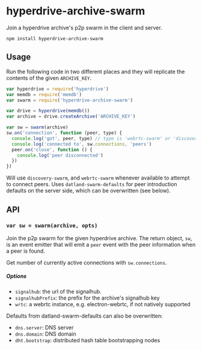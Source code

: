 # hyperdrive-archive-swarm

Join a hyperdrive archive's p2p swarm in the client and server.

```
npm install hyperdrive-archive-swarm
```

## Usage

Run the following code in two different places and they will replicate the contents of the given `ARCHIVE_KEY`.

```js
var hyperdrive = require('hyperdrive')
var memdb = require('memdb')
var swarm = require('hyperdrive-archive-swarm')

var drive = hyperdrive(memdb())
var archive = drive.createArchive('ARCHIVE_KEY')

var sw = swarm(archive)
sw.on('connection', function (peer, type) {
  console.log('got', peer, type) // type is 'webrtc-swarm' or 'discovery-swarm'
  console.log('connected to', sw.connections, 'peers')
  peer.on('close', function () {
    console.log('peer disconnected')
  }) 
})
```

Will use `discovery-swarm`, and `webrtc-swarm` whenever available to attempt to connect peers. Uses `datland-swarm-defaults` for peer introduction defaults on the server side, which can be overwritten (see below).

## API

### `var sw = swarm(archive, opts)`

Join the p2p swarm for the given hyperdrive archive. The return object, `sw`, is an event emitter that will emit a `peer` event with the peer information when a peer is found.

Get number of currently active connections with ```sw.connections```.

##### Options

  * `signalhub`: the url of the signalhub.
  * `signalhubPrefix`: the prefix for the archive's signalhub key
  * `wrtc`: a webrtc instance, e.g. electron-webrtc, if not natively supported

Defaults from datland-swarm-defaults can also be overwritten:

  * `dns.server`: DNS server
  * `dns.domain`: DNS domain
  * `dht.bootstrap`: distributed hash table bootstrapping nodes
